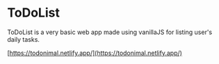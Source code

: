 # ToDoList
ToDoList is a very basic web app made using vanillaJS for listing user's daily tasks.

[https://todonimal.netlify.app/](https://todonimal.netlify.app/)
